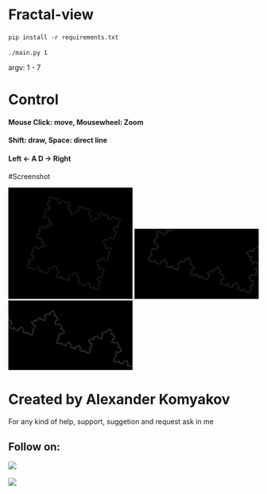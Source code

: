 # Fractal-view

`pip install -r requirements.txt`


`./main.py 1`


argv: 1 - 7

# Control

#### Mouse Click: move,  Mousewheel: Zoom

#### Shift: draw, Space: direct line

#### Left <- A   D -> Right

#Screenshot

<img src="./screenshot.jpg" width="250">

<img src="./screenshot2.jpg" width="250">


<img src="./screenshot3.jpg" width="250">


# Created by Alexander Komyakov
For any kind of help, support, suggetion and request ask in me
## Follow on:
<p align="left">
<a href="https://github.com/Alexander-Komyakov"><img src="https://img.shields.io/badge/GitHub-Follow%20on%20GitHub-inactive.svg?logo=github"></a>
</p><p align="left">
<a href="https://vk.com/shurikkomyakov"><img src="https://img.shields.io/badge/VK-Follow%20on%20Vkontakte-blue?logo=vk&logoColor=white"></a>
</p><p align="left">
